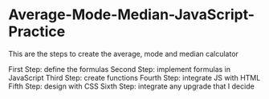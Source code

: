 # Average-Mode-Median-JavaScript-Practice

This are the steps to create the average, mode and median calculator

First Step: define the formulas
Second Step: implement formulas in JavaScript
Third Step: create functions
Fourth Step: integrate JS with HTML 
Fifth Step: design with CSS
Sixth Step: integrate any upgrade that I decide